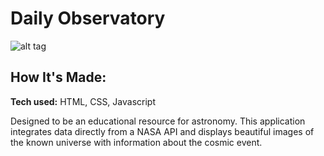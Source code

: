 # Daily Observatory

![alt tag](https://i.ibb.co/zFSrLqL/nasaPOTD.gif) 

## How It's Made:
**Tech used:** HTML, CSS, Javascript

Designed to be an educational resource for astronomy. This application integrates data directly from a NASA API and displays beautiful images of the known universe with information about the cosmic event.
